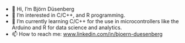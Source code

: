 - 👋 Hi, I’m Björn Düsenberg
- 👀 I’m interested in C/C++, and R programming.
- 🌱 I’m currently learning C/C++ for the use in microcontrollers like the Arduino and R for data science and analytics.
- 📫 How to reach me: www.linkedin.com/in/bjoern-duesenberg

<!---
bjoernduesenberg/bjoernduesenberg is a ✨ special ✨ repository because its `README.md` (this file) appears on your GitHub profile.
You can click the Preview link to take a look at your changes.
--->
